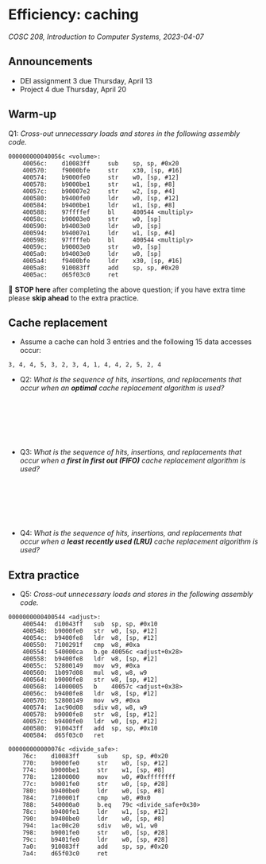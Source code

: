# Efficiency: caching
_COSC 208, Introduction to Computer Systems, 2023-04-07_

## Announcements
* DEI assignment 3 due Thursday, April 13
* Project 4 due Thursday, April 20

## Warm-up

Q1: _Cross-out unnecessary loads and stores in the following assembly code._

```
000000000040056c <volume>:                             
    40056c:    d10083ff     sub    sp, sp, #0x20       
    400570:    f9000bfe     str    x30, [sp, #16]      
    400574:    b9000fe0     str    w0, [sp, #12]       
    400578:    b9000be1     str    w1, [sp, #8]        
    40057c:    b90007e2     str    w2, [sp, #4]        
    400580:    b9400fe0     ldr    w0, [sp, #12]       
    400584:    b9400be1     ldr    w1, [sp, #8]        
    400588:    97ffffef     bl     400544 <multiply>    
    40058c:    b90003e0     str    w0, [sp]            
    400590:    b94003e0     ldr    w0, [sp]            
    400594:    b94007e1     ldr    w1, [sp, #4]        
    400598:    97ffffeb     bl     400544 <multiply>    
    40059c:    b90003e0     str    w0, [sp]            
    4005a0:    b94003e0     ldr    w0, [sp]            
    4005a4:    f9400bfe     ldr    x30, [sp, #16]      
    4005a8:    910083ff     add    sp, sp, #0x20       
    4005ac:    d65f03c0     ret                        
```

🛑 **STOP here** after completing the above question; if you have extra time please **skip ahead** to the extra practice.

## Cache replacement

* Assume a cache can hold 3 entries and the following 15 data accesses occur: 
```
3, 4, 4, 5, 3, 2, 3, 4, 1, 4, 4, 2, 5, 2, 4
```
* Q2: _What is the sequence of hits, insertions, and replacements that occur when an **optimal** cache replacement algorithm is used?_

<p style="height:6em;"></p>

* Q3: _What is the sequence of hits, insertions, and replacements that occur when a **first in first out (FIFO)** cache replacement algorithm is used?_

<p style="height:6em;"></p>

* Q4: _What is the sequence of hits, insertions, and replacements that occur when a **least recently used (LRU)** cache replacement algorithm is used?_

<div style="page-break-after:always;"></div>

## Extra practice

* Q5: _Cross-out unnecessary loads and stores in the following assembly code._

```
0000000000400544 <adjust>:                          
    400544:  d10043ff   sub  sp, sp, #0x10          
    400548:  b9000fe0   str  w0, [sp, #12]          
    40054c:  b9400fe8   ldr  w8, [sp, #12]          
    400550:  7100291f   cmp  w8, #0xa               
    400554:  540000ca   b.ge 40056c <adjust+0x28>   
    400558:  b9400fe8   ldr  w8, [sp, #12]          
    40055c:  52800149   mov  w9, #0xa               
    400560:  1b097d08   mul  w8, w8, w9             
    400564:  b9000fe8   str  w8, [sp, #12]          
    400568:  14000005   b    40057c <adjust+0x38>   
    40056c:  b9400fe8   ldr  w8, [sp, #12]          
    400570:  52800149   mov  w9, #0xa               
    400574:  1ac90d08   sdiv w8, w8, w9             
    400578:  b9000fe8   str  w8, [sp, #12]          
    40057c:  b9400fe0   ldr  w0, [sp, #12]          
    400580:  910043ff   add  sp, sp, #0x10          
    400584:  d65f03c0   ret                         
```

```
000000000000076c <divide_safe>:
    76c:    d10083ff     sub    sp, sp, #0x20
    770:    b9000fe0     str    w0, [sp, #12]
    774:    b9000be1     str    w1, [sp, #8]
    778:    12800000     mov    w0, #0xffffffff
    77c:    b9001fe0     str    w0, [sp, #28]
    780:    b9400be0     ldr    w0, [sp, #8]
    784:    7100001f     cmp    w0, #0x0
    788:    540000a0     b.eq   79c <divide_safe+0x30>
    78c:    b9400fe1     ldr    w1, [sp, #12]
    790:    b9400be0     ldr    w0, [sp, #8]
    794:    1ac00c20     sdiv   w0, w1, w0
    798:    b9001fe0     str    w0, [sp, #28]
    79c:    b9401fe0     ldr    w0, [sp, #28]
    7a0:    910083ff     add    sp, sp, #0x20
    7a4:    d65f03c0     ret
```
